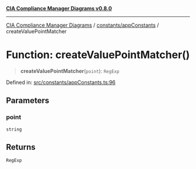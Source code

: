 [**CIA Compliance Manager Diagrams v0.8.0**](../../../README.md)

***

[CIA Compliance Manager Diagrams](../../../modules.md) / [constants/appConstants](../README.md) / createValuePointMatcher

# Function: createValuePointMatcher()

> **createValuePointMatcher**(`point`): `RegExp`

Defined in: [src/constants/appConstants.ts:96](https://github.com/Hack23/cia-compliance-manager/blob/78912779fad2796d4afcf9e0a863cca80a66b25f/src/constants/appConstants.ts#L96)

## Parameters

### point

`string`

## Returns

`RegExp`
